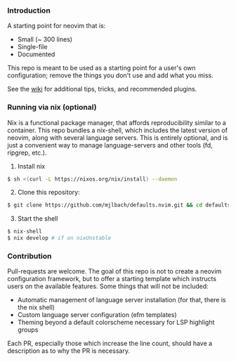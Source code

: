 ### Introduction

A starting point for neovim that is:

* Small (~ 300 lines)
* Single-file
* Documented

This repo is meant to be used as a starting point for a user's own configuration; remove the things you don't use and add what you miss.

See the [wiki](https://github.com/mjlbach/defaults.nvim/wiki) for additional tips, tricks, and recommended plugins.

### Running via nix (optional)

Nix is a functional package manager, that affords reproducibility similar to a container. This repo bundles a nix-shell, which includes the latest version of neovim, along with several language servers. This is entirely optional, and is just a convenient way to manage language-servers and other tools (fd, ripgrep, etc.).

1. Install nix
```bash
$ sh <(curl -L https://nixos.org/nix/install) --daemon
```

2. Clone this repository:
```bash
$ git clone https://github.com/mjlbach/defaults.nvim.git && cd defaults.nvim
```

3. Start the shell
```bash
$ nix-shell 
$ nix develop # if on nixUnstable
```

### Contribution

Pull-requests are welcome. The goal of this repo is not to create a neovim configuration framework, but to offer a starting template which instructs users on the available features. Some things that will not be included:

* Automatic management of language server installation (for that, there is the nix shell)
* Custom language server configuration (efm templates)
* Theming beyond a default colorscheme necessary for LSP highlight groups

Each PR, especially those which increase the line count, should have a description as to why the PR is necessary.
